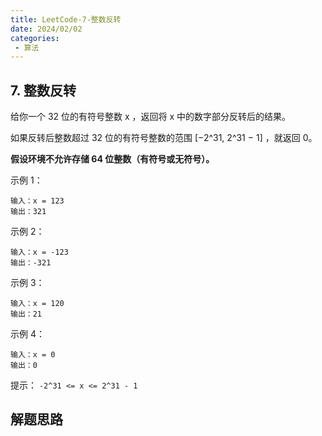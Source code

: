 ```yaml
---
title: LeetCode-7-整数反转
date: 2024/02/02
categories:
 - 算法
---
```

## 7. 整数反转
给你一个 32 位的有符号整数 x ，返回将 x 中的数字部分反转后的结果。

如果反转后整数超过 32 位的有符号整数的范围 [−2^31,  2^31 − 1] ，就返回 0。

<b>假设环境不允许存储 64 位整数（有符号或无符号）。</b>

示例 1：
```
输入：x = 123
输出：321
```
示例 2：
```
输入：x = -123
输出：-321
```
示例 3：
```
输入：x = 120
输出：21
```
示例 4：
```
输入：x = 0
输出：0
```

提示：
`-2^31 <= x <= 2^31 - 1`

## 解题思路
